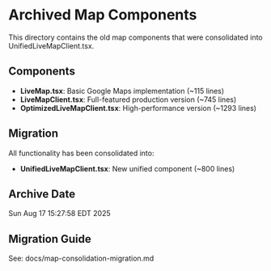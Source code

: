 # Archived Map Components

This directory contains the old map components that were consolidated into UnifiedLiveMapClient.tsx.

## Components

- **LiveMap.tsx**: Basic Google Maps implementation (~115 lines)
- **LiveMapClient.tsx**: Full-featured production version (~745 lines)
- **OptimizedLiveMapClient.tsx**: High-performance version (~1293 lines)

## Migration

All functionality has been consolidated into:
- **UnifiedLiveMapClient.tsx**: New unified component (~800 lines)

## Archive Date

Sun Aug 17 15:27:58 EDT 2025

## Migration Guide

See: docs/map-consolidation-migration.md
